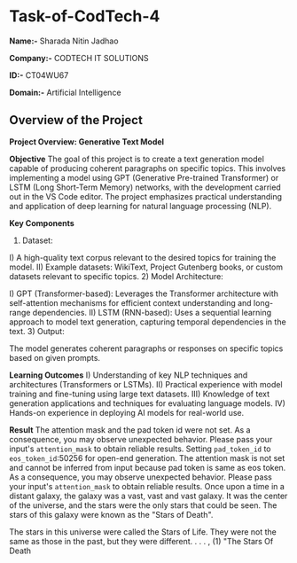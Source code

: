 # Task-of-CodTech-4

**Name:-** Sharada Nitin Jadhao

**Company:-** CODTECH IT SOLUTIONS 

**ID:-** CT04WU67

**Domain:-** Artificial Intelligence 

## Overview of the Project
**Project Overview: Generative Text Model**

**Objective**
The goal of this project is to create a text generation model capable of producing coherent paragraphs on specific topics. This involves implementing a model using GPT (Generative Pre-trained Transformer) or LSTM (Long Short-Term Memory) networks, with the development carried out in the VS Code editor. The project emphasizes practical understanding and application of deep learning for natural language processing (NLP).

**Key Components**
1) Dataset:

I) A high-quality text corpus relevant to the desired topics for training the model.
II) Example datasets: WikiText, Project Gutenberg books, or custom datasets relevant to specific topics.
2) Model Architecture:

I) GPT (Transformer-based):
Leverages the Transformer architecture with self-attention mechanisms for efficient context understanding and long-range dependencies.
II) LSTM (RNN-based):
Uses a sequential learning approach to model text generation, capturing temporal dependencies in the text.
3) Output:

The model generates coherent paragraphs or responses on specific topics based on given prompts.

**Learning Outcomes**
I) Understanding of key NLP techniques and architectures (Transformers or LSTMs).
II) Practical experience with model training and fine-tuning using large text datasets.
III) Knowledge of text generation applications and techniques for evaluating language models.
IV) Hands-on experience in deploying AI models for real-world use.

**Result**
The attention mask and the pad token id were not set. As a consequence, you may observe unexpected behavior. Please pass your input's `attention_mask` to obtain reliable results.
Setting `pad_token_id` to `eos_token_id`:50256 for open-end generation.
The attention mask is not set and cannot be inferred from input because pad token is same as eos token. As a consequence, you may observe unexpected behavior. Please pass your input's `attention_mask` to obtain reliable results.
Once upon a time in a distant galaxy, the galaxy was a vast, vast and vast galaxy. It was the center of the universe, and the stars were the only stars that could be seen. The stars of this galaxy were known as the "Stars of Death".

The stars in this universe were called the Stars of Life. They were not the same as those in the past, but they were different.
. . .
,
 (1)
"The Stars Of Death

